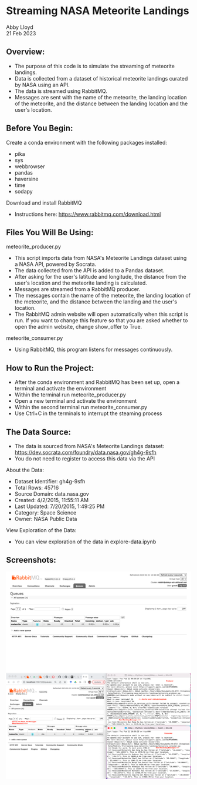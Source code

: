 # Streaming NASA Meteorite Landings
Abby Lloyd  
21 Feb 2023

## Overview:
- The purpose of this code is to simulate the streaming of meteorite landings.
- Data is collected from a dataset of historical meteorite landings curated by NASA using an API. 
- The data is streamed using RabbitMQ. 
- Messages are sent with the name of the meteorite, the landing location of the meteorite, and the distance between the landing location and the user's location.

## Before You Begin:
Create a conda environment with the following packages installed:
- pika
- sys
- webbrowser
- pandas
- haversine
- time
- sodapy

Download and install RabbitMQ
- Instructions here: https://www.rabbitmq.com/download.html

## Files You Will Be Using:
meteorite_producer.py
- This script imports data from NASA's Meteorite Landings dataset using a NASA API, powered by Socrata.
- The data collected from the API is added to a Pandas dataset.
- After asking for the user's latitude and longitude, the distance from the user's location and the meteorite landing is calculated.
- Messages are streamed from a RabbitMQ producer.
- The messages contain the name of the meteorite, the landing location of the meteorite, and the distance between the landing and the user's location.
- The RabbitMQ admin website will open automatically when this script is run. If you want to change this feature so that you are asked whether to open the admin website, change show_offer to True.

meteorite_consumer.py
- Using RabbitMQ, this program listens for messages continuously.

## How to Run the Project:
- After the conda environment and RabbitMQ has been set up, open a terminal and activate the environment
- Within the terminal run meteorite_producer.py
- Open a new terminal and activate the environment
- Within the second terminal run meteorite_consumer.py
- Use Ctrl+C in the terminals to interrupt the steaming process

## The Data Source:
- The data is sourced from NASA's Meteorite Landings dataset: https://dev.socrata.com/foundry/data.nasa.gov/gh4g-9sfh
- You do not need to register to access this data via the API

About the Data:
- Dataset Identifier: gh4g-9sfh
- Total Rows: 45716
- Source Domain: data.nasa.gov
- Created: 4/2/2015, 11:55:11 AM
- Last Updated: 7/20/2015, 1:49:25 PM
- Category: Space Science
- Owner: NASA Public Data

View Exploration of the Data:
- You can view exploration of the data in explore-data.ipynb

## Screenshots:

![RabbitMQ Admin Page](RabbitMQ_SS.png)  
![Terminals Running](Terminal_Running_SS.png)